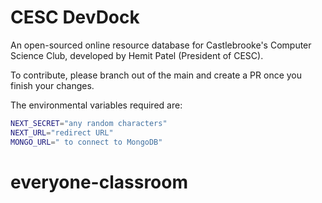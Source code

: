 # CESC DevDock

An open-sourced online resource database for Castlebrooke's Computer Science Club, developed by Hemit Patel (President of CESC).

To contribute, please branch out of the main and create a PR once you finish your changes.

The environmental variables required are:

```bash
NEXT_SECRET="any random characters"
NEXT_URL="redirect URL"
MONGO_URL=" to connect to MongoDB"
```
# everyone-classroom

